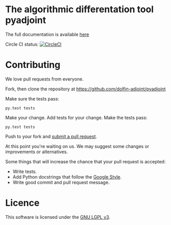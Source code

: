 # The algorithmic differentation tool pyadjoint

The full documentation is available [here](https://pyadjoint.org)

Circle CI status: [![CircleCI](https://circleci.com/gh/dolfin-adjoint/pyadjoint.svg?style=svg)](https://circleci.com/gh/dolfin-adjoint/pyadjoint)


# Contributing

We love pull requests from everyone. 

Fork, then clone the repository at https://github.com/dolfin-adjoint/pyadjoint

Make sure the tests pass:

    py.test tests

Make your change. Add tests for your change. Make the tests pass:

    py.test tests

Push to your fork and [submit a pull request][pr].

[pr]: https://github.com/dolfin-adjoint/pyadjoint/pulls

At this point you're waiting on us. We may suggest
some changes or improvements or alternatives.

Some things that will increase the chance that your pull request is accepted:

* Write tests.
* Add Python docstrings that follow the [Google Style][style].
* Write good commit and pull request message.

[style]: http://sphinxcontrib-napoleon.readthedocs.io/en/latest/example_google.html

# Licence
This software is licensed under the [GNU LGPL v3][license].

[license]: https://github.com/dolfin-adjoint/pyadjoint/raw/master/LICENSE
